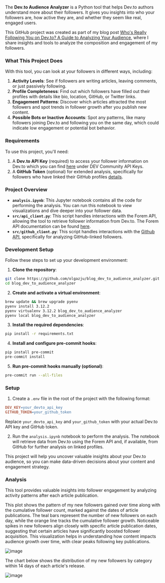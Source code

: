 The **Dev.to Audience Analyzer** is a Python tool that helps Dev.to authors understand more about their followers. It gives you insights into who your followers are, how active they are, and whether they seem like real, engaged users.

This GitHub project was created as part of my blog post [Who's Really Following You on Dev.to? A Guide to Analyzing Your Audience](https://dev.to/olgabraginskaya/whos-really-following-you-on-devto-a-guide-to-analyzing-your-audience-1c0m), where I share insights and tools to analyze the composition and engagement of my followers.

### What This Project Does

With this tool, you can look at your followers in different ways, including:

1. **Activity Levels**: See if followers are writing articles, leaving comments, or just passively following.
2. **Profile Completeness**: Find out which followers have filled out their profiles with details like bio, location, GitHub, or Twitter links.
3. **Engagement Patterns**: Discover which articles attracted the most followers and spot trends in follower growth after you publish new content.
4. **Possible Bots or Inactive Accounts**: Spot any patterns, like many followers joining Dev.to and following you on the same day, which could indicate low engagement or potential bot behavior.

### Requirements

To use this project, you'll need:

1. A **Dev.to API Key** (required) to access your follower information on Dev.to which you can find [here](https://dev.to/settings/extensions) under DEV Community API Keys.
2. A **GitHub Token** (optional) for extended analysis, specifically for followers who have linked their GitHub profiles [details](https://docs.github.com/en/authentication/keeping-your-account-and-data-secure/managing-your-personal-access-tokens).

### Project Overview

- **`analysis.ipynb`**: This Jupyter notebook contains all the code for performing the analysis. You can run this notebook to view visualizations and dive deeper into your follower data.
- **`src/api_client.py`**: This script handles interactions with the Forem API, allowing the tool to retrieve follower information from Dev.to. The Forem API documentation can be found [here](https://developers.forem.com/api/v1#tag/users/operation/getUserMe).
- **`src/github_client.py`**: This script handles interactions with the [Github API](https://docs.github.com/en/rest?apiVersion=2022-11-28), specifically for analyzing GitHub-linked followers.

### Development Setup

Follow these steps to set up your development environment:

1. **Clone the repository**:
```bash
git clone https://github.com/olgazju/blog_dev_to_audience_analyzer.git
cd blog_dev_to_audience_analyzer
```

2. **Create and activate a virtual environment**:

```bash
brew update && brew upgrade pyenv
pyenv install 3.12.2
pyenv virtualenv 3.12.2 blog_dev_to_audience_analyzer
pyenv local blog_dev_to_audience_analyzer

```

3.  **Install the required dependencies**:

```bash
pip install -r requirements.txt

```

4. **Install and configure pre-commit hooks**:

```bash
pip install pre-commit
pre-commit install

```

5. **Run pre-commit hooks manually (optional)**:

```bash
pre-commit run --all-files
```


### Setup

1. Create a `.env` file in the root of the project with the following format:

```makefile
DEV_KEY=your_devto_api_key
GITHUB_TOKEN=your_github_token

```

Replace `your_devto_api_key` and `your_github_token` with your actual Dev.to API key and GitHub token.

2. Run the `analysis.ipynb` notebook to perform the analysis. The notebook will retrieve data from Dev.to using the Forem API and, if available, from GitHub for further analysis on linked profiles.

This project will help you uncover valuable insights about your Dev.to audience, so you can make data-driven decisions about your content and engagement strategy.

### Analysis

This tool provides valuable insights into follower engagement by analyzing activity patterns after each article publication. 

This plot shows the pattern of my new followers gained over time along with the cumulative follower count, marked against the dates of article publications. The teal bars represent the number of new followers on each day, while the orange line tracks the cumulative follower growth. Noticeable spikes in new followers align closely with specific article publication dates, suggesting that certain articles have significantly boosted follower acquisition. This visualization helps in understanding how content impacts audience growth over time, with clear peaks following key publications.

![image](https://github.com/user-attachments/assets/aa87d63b-1c06-47c0-a791-c408cb55d1f3)

The chart below shows the distribution of my new followers by category within 14 days of each article's release.

![image](https://github.com/user-attachments/assets/3d03a2cf-c0d7-451c-960d-ae6902d4c76d)

